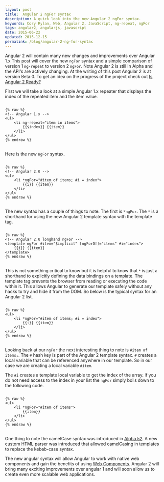 ```yaml
---
layout: post
title:  Angular 2 ngFor syntax
description: A quick look into the new Angular 2 ngFor syntax.
keywords: Cory Rylan, Web, Angular 2, JavaScript, ng-repeat, ngFor
tags: angular2, angularjs, javascript
date: 2015-06-22
updated: 2015-12-15
permalink: /blog/angular-2-ng-for-syntax
---
```


Angular 2 will contain many new changes and improvements over Angular 1.x This post will cover the new `ngFor`
syntax and a simple comparison of version 1 `ng-repeat` to version 2 `ngFor`. Note Angular 2 is still in Alpha and the API's are actively changing.
At the writing of this post Angular 2 is at version Beta 0. To get an idea on the progress of the project check
out <a href="http://splintercode.github.io/is-angular-2-ready/" target="_blank">Is Angular 2 Ready?</a>

First we will take a look at a simple Angular 1.x repeater that displays the index of the repeated item and the item value.

<pre class="language-markup">
<code>
{% raw %}
&lt;!-- Angular 1.x --&gt;
&lt;ul&gt;
    &lt;li ng-repeat=&quot;item in items&quot;&gt;
        {{$index}} {{item}}
    &lt;/li&gt;
&lt;/ul&gt;
{% endraw %}
</code>
</pre>

Here is the new `ngFor` syntax.

<pre class="language-markup">
<code>
{% raw %}
&lt;!-- Angular 2.0 --&gt;
&lt;ul&gt;
    &lt;li *ngFor=&quot;#item of items; #i = index&quot;&gt;
        {{i}} {{item}}
    &lt;/li&gt;
&lt;/ul&gt;
{% endraw %}
</code>
</pre>

The new syntax has a couple of things to note. The first is `*ngFor`. The `*` is a shorthand for
using the new Angular 2 template syntax with the template tag.

<pre class="language-markup">
<code>
{% raw %}
&lt;!-- Angular 2.0 longhand ngFor --&gt;
&lt;template ngFor #item=&quot;$implicit&quot; [ngForOf]=&quot;items&quot; #i=&quot;index&quot;&gt;
    {{i}} {{item}}
&lt;/template&gt;
{% endraw %}
</code>
</pre>

This is not something critical to know but it is helpful to know that `*` is just a shorthand to explicitly defining the data bindings on a template.
The template tag prevents the browser from reading or executing the code within it.
This allows Angular to generate our template safely without any hacks to try and hide it from the DOM.
So below is the typical syntax for an Angular 2 list.

<pre class="language-markup">
<code>
{% raw %}
&lt;ul&gt;
    &lt;li *ngFor=&quot;#item of items; #i = index&quot;&gt;
        {{i}} {{item}}
    &lt;/li&gt;
&lt;/ul&gt;
{% endraw %}
</code>
</pre>

Looking back at our `ngFor` the next interesting thing to note is `#item of items;`. The `#`
hash key is part of the Angular 2 template syntax. `#` creates a local variable that can be referenced anywhere in our template.
So in our case we are creating a local variable `#item`.

The `#i` creates a template local variable to get the index of the array. If you do not need access to the index in your list
the `ngFor` simply boils down to the following code.

<pre class="language-markup">
<code>
{% raw %}
&lt;ul&gt;
    &lt;li *ngFor=&quot;#item of items&quot;&gt;
        {{item}}
    &lt;/li&gt;
&lt;/ul&gt;
{% endraw %}
</code>
</pre>

One thing to note the camelCase syntax was introduced in <a href="https://github.com/angular/angular/blob/master/modules/angular2/docs/migration/kebab-case.md" target="_blank">Alpha 52</a>.
A new custom HTML parser was introduced that allowed camelCasing in templates to replace the kebab-case syntax.

The new angular syntax will allow Angular to work with native web components and gain the
benefits of using <a href="http://coryrylan.com/blog/introduction-to-web-components">Web Components</a>.
Angular 2 will bring many exciting improvements over angular 1 and will soon allow us to create even more scalable web applications.